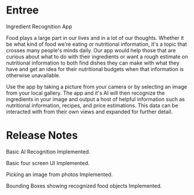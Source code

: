 # Entree
Ingredient Recognition App

Food plays a large part in our lives and in a lot of our thoughts. Whether it be what kind of food we're eating or nutritional information, it's a topic that crosses many people's minds daily. Our app would help those that are curious about what to do with their ingredients or want a rough estimate on nutritional information to both find dishes they can make with what they have and get an idea for their nutritional budgets when that information is otherwise unavailable.

Use the app by taking a picture from your camera or by selecting an image from your local gallery. The app and it's AI will then recognize the ingredients in your image and output a host of helpful information such as nutritional information, recipes, and price estimations. This data can be interacted with from their own views and expanded for further detail. 

# Release Notes
Basic AI Recognition Implemented.

Basic four screen UI Implemented.

Picking an image from photos Implemented.

Bounding Boxes showing recognized food objects Implemented.
